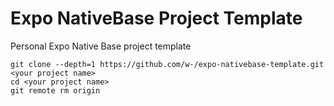 # Expo NativeBase Project Template
Personal Expo Native Base project template

```
git clone --depth=1 https://github.com/w-/expo-nativebase-template.git <your project name>
cd <your project name>
git remote rm origin
```

